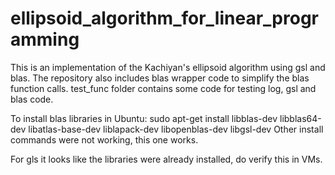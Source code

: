 # ellipsoid_algorithm_for_linear_programming

This is an implementation of the Kachiyan's ellipsoid algorithm using gsl and blas.
The repository also includes blas wrapper code to simplify the blas function calls.
test_func folder contains some code for testing log, gsl and blas code.


To install blas libraries in Ubuntu: sudo apt-get install libblas-dev libblas64-dev libatlas-base-dev liblapack-dev libopenblas-dev libgsl-dev
Other install commands were not working, this one works.

For gls it looks like the libraries were already installed, do verify this in VMs.
